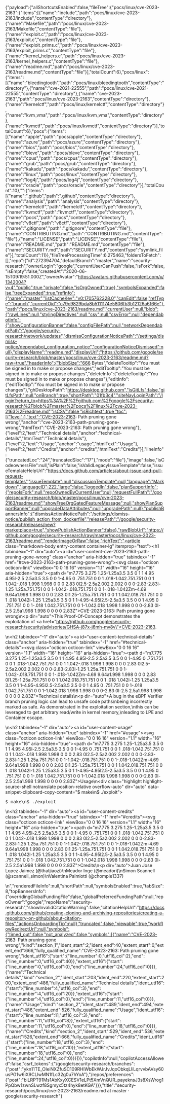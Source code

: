 {"payload":{"allShortcutsEnabled":false,"fileTree":{"pocs/linux/cve-2023-2163":{"items":[{"name":"include","path":"pocs/linux/cve-2023-2163/include","contentType":"directory"},{"name":"Makefile","path":"pocs/linux/cve-2023-2163/Makefile","contentType":"file"},{"name":"exploit.c","path":"pocs/linux/cve-2023-2163/exploit.c","contentType":"file"},{"name":"exploit_prims.c","path":"pocs/linux/cve-2023-2163/exploit_prims.c","contentType":"file"},{"name":"kernel_helpers.c","path":"pocs/linux/cve-2023-2163/kernel_helpers.c","contentType":"file"},{"name":"readme.md","path":"pocs/linux/cve-2023-2163/readme.md","contentType":"file"}],"totalCount":6},"pocs/linux":{"items":[{"name":"bleedingtooth","path":"pocs/linux/bleedingtooth","contentType":"directory"},{"name":"cve-2021-22555","path":"pocs/linux/cve-2021-22555","contentType":"directory"},{"name":"cve-2023-2163","path":"pocs/linux/cve-2023-2163","contentType":"directory"},{"name":"kernelctf","path":"pocs/linux/kernelctf","contentType":"directory"},{"name":"kvm_vma","path":"pocs/linux/kvm_vma","contentType":"directory"},{"name":"kvmctf","path":"pocs/linux/kvmctf","contentType":"directory"}],"totalCount":6},"pocs":{"items":[{"name":"apple","path":"pocs/apple","contentType":"directory"},{"name":"azure","path":"pocs/azure","contentType":"directory"},{"name":"bios","path":"pocs/bios","contentType":"directory"},{"name":"bleve","path":"pocs/bleve","contentType":"directory"},{"name":"cpus","path":"pocs/cpus","contentType":"directory"},{"name":"grub","path":"pocs/grub","contentType":"directory"},{"name":"kakadu","path":"pocs/kakadu","contentType":"directory"},{"name":"linux","path":"pocs/linux","contentType":"directory"},{"name":"log4j","path":"pocs/log4j","contentType":"directory"},{"name":"oracle","path":"pocs/oracle","contentType":"directory"}],"totalCount":10},"":{"items":[{"name":".github","path":".github","contentType":"directory"},{"name":"analysis","path":"analysis","contentType":"directory"},{"name":"kernelctf","path":"kernelctf","contentType":"directory"},{"name":"kvmctf","path":"kvmctf","contentType":"directory"},{"name":"pocs","path":"pocs","contentType":"directory"},{"name":"v8ctf","path":"v8ctf","contentType":"directory"},{"name":".gitignore","path":".gitignore","contentType":"file"},{"name":"CONTRIBUTING.md","path":"CONTRIBUTING.md","contentType":"file"},{"name":"LICENSE","path":"LICENSE","contentType":"file"},{"name":"README.md","path":"README.md","contentType":"file"},{"name":"SECURITY.md","path":"SECURITY.md","contentType":"symlink_file"}],"totalCount":11}},"fileTreeProcessingTime":6.275463,"foldersToFetch":[],"repo":{"id":272394704,"defaultBranch":"master","name":"security-research","ownerLogin":"google","currentUserCanPush":false,"isFork":false,"isEmpty":false,"createdAt":"2020-06-15T09:19:51.000Z","ownerAvatar":"https://avatars.githubusercontent.com/u/1342004?v=4","public":true,"private":false,"isOrgOwned":true},"symbolsExpanded":false,"treeExpanded":true,"refInfo":{"name":"master","listCacheKey":"v0:1705762328.0","canEdit":false,"refType":"branch","currentOid":"c79c9829bda8b5111174e5806fb3b12126a6f66e"},"path":"pocs/linux/cve-2023-2163/readme.md","currentUser":null,"blob":{"rawLines":null,"stylingDirectives":null,"csv":null,"csvError":null,"dependabotInfo":{"showConfigurationBanner":false,"configFilePath":null,"networkDependabotPath":"/google/security-research/network/updates","dismissConfigurationNoticePath":"/settings/dismiss-notice/dependabot_configuration_notice","configurationNoticeDismissed":null},"displayName":"readme.md","displayUrl":"https://github.com/google/security-research/blob/master/pocs/linux/cve-2023-2163/readme.md?raw=true","headerInfo":{"blobSize":"666 Bytes","deleteTooltip":"You must be signed in to make or propose changes","editTooltip":"You must be signed in to make or propose changes","deleteInfo":{"deleteTooltip":"You must be signed in to make or propose changes"},"editInfo":{"editTooltip":"You must be signed in to make or propose changes"},"ghDesktopPath":"https://desktop.github.com","isGitLfs":false,"gitLfsPath":null,"onBranch":true,"shortPath":"01fb3c4","siteNavLoginPath":"/login?return_to=https%3A%2F%2Fgithub.com%2Fgoogle%2Fsecurity-research%2Fblob%2Fmaster%2Fpocs%2Flinux%2Fcve-2023-2163%2Freadme.md","isCSV":false,"isRichtext":true,"toc":[{"level":1,"text":"CVE-2023-2163: Path pruning gone wrong","anchor":"cve-2023-2163-path-pruning-gone-wrong","htmlText":"CVE-2023-2163: Path pruning gone wrong"},{"level":2,"text":"Technical details","anchor":"technical-details","htmlText":"Technical details"},{"level":2,"text":"Usage","anchor":"usage","htmlText":"Usage"},{"level":2,"text":"Credits","anchor":"credits","htmlText":"Credits"}],"lineInfo":{"truncatedLoc":"24","truncatedSloc":"17"},"mode":"file"},"image":false,"isCodeownersFile":null,"isPlain":false,"isValidLegacyIssueTemplate":false,"issueTemplateHelpUrl":"https://docs.github.com/articles/about-issue-and-pull-request-templates","issueTemplate":null,"discussionTemplate":null,"language":"Markdown","languageID":222,"large":false,"loggedIn":false,"planSupportInfo":{"repoIsFork":null,"repoOwnedByCurrentUser":null,"requestFullPath":"/google/security-research/blob/master/pocs/linux/cve-2023-2163/readme.md","showFreeOrgGatedFeatureMessage":null,"showPlanSupportBanner":null,"upgradeDataAttributes":null,"upgradePath":null},"publishBannersInfo":{"dismissActionNoticePath":"/settings/dismiss-notice/publish_action_from_dockerfile","releasePath":"/google/security-research/releases/new?marketplace=true","showPublishActionBanner":false},"rawBlobUrl":"https://github.com/google/security-research/raw/master/pocs/linux/cve-2023-2163/readme.md","renderImageOrRaw":false,"richText":"<article class=\"markdown-body entry-content container-lg\" itemprop=\"text\"><h1 tabindex=\"-1\" dir=\"auto\"><a id=\"user-content-cve-2023-2163-path-pruning-gone-wrong\" class=\"anchor\" aria-hidden=\"true\" tabindex=\"-1\" href=\"#cve-2023-2163-path-pruning-gone-wrong\"><svg class=\"octicon octicon-link\" viewBox=\"0 0 16 16\" version=\"1.1\" width=\"16\" height=\"16\" aria-hidden=\"true\"><path d=\"m7.775 3.275 1.25-1.25a3.5 3.5 0 1 1 4.95 4.95l-2.5 2.5a3.5 3.5 0 0 1-4.95 0 .751.751 0 0 1 .018-1.042.751.751 0 0 1 1.042-.018 1.998 1.998 0 0 0 2.83 0l2.5-2.5a2.002 2.002 0 0 0-2.83-2.83l-1.25 1.25a.751.751 0 0 1-1.042-.018.751.751 0 0 1-.018-1.042Zm-4.69 9.64a1.998 1.998 0 0 0 2.83 0l1.25-1.25a.751.751 0 0 1 1.042.018.751.751 0 0 1 .018 1.042l-1.25 1.25a3.5 3.5 0 1 1-4.95-4.95l2.5-2.5a3.5 3.5 0 0 1 4.95 0 .751.751 0 0 1-.018 1.042.751.751 0 0 1-1.042.018 1.998 1.998 0 0 0-2.83 0l-2.5 2.5a1.998 1.998 0 0 0 0 2.83Z\"></path></svg></a>CVE-2023-2163: Path pruning gone wrong</h1>\n<p dir=\"auto\">This Proof-Of-Concept demonstrates the exploitation of <a href=\"https://github.com/google/security-research/security/advisories/GHSA-j87x-j6mh-mv8v\">CVE-2023-2163</a>.</p>\n<h2 tabindex=\"-1\" dir=\"auto\"><a id=\"user-content-technical-details\" class=\"anchor\" aria-hidden=\"true\" tabindex=\"-1\" href=\"#technical-details\"><svg class=\"octicon octicon-link\" viewBox=\"0 0 16 16\" version=\"1.1\" width=\"16\" height=\"16\" aria-hidden=\"true\"><path d=\"m7.775 3.275 1.25-1.25a3.5 3.5 0 1 1 4.95 4.95l-2.5 2.5a3.5 3.5 0 0 1-4.95 0 .751.751 0 0 1 .018-1.042.751.751 0 0 1 1.042-.018 1.998 1.998 0 0 0 2.83 0l2.5-2.5a2.002 2.002 0 0 0-2.83-2.83l-1.25 1.25a.751.751 0 0 1-1.042-.018.751.751 0 0 1-.018-1.042Zm-4.69 9.64a1.998 1.998 0 0 0 2.83 0l1.25-1.25a.751.751 0 0 1 1.042.018.751.751 0 0 1 .018 1.042l-1.25 1.25a3.5 3.5 0 1 1-4.95-4.95l2.5-2.5a3.5 3.5 0 0 1 4.95 0 .751.751 0 0 1-.018 1.042.751.751 0 0 1-1.042.018 1.998 1.998 0 0 0-2.83 0l-2.5 2.5a1.998 1.998 0 0 0 0 2.83Z\"></path></svg></a>Technical details</h2>\n<p dir=\"auto\">A bug in the eBPF Verifier branch pruning logic can lead to unsafe code paths\nbeing incorrectly marked as safe. As demonstrated in the exploitation section,\nthis can be leveraged to get arbitrary read/write in kernel memory,\nleading to LPE and Container escape.</p>\n<h2 tabindex=\"-1\" dir=\"auto\"><a id=\"user-content-usage\" class=\"anchor\" aria-hidden=\"true\" tabindex=\"-1\" href=\"#usage\"><svg class=\"octicon octicon-link\" viewBox=\"0 0 16 16\" version=\"1.1\" width=\"16\" height=\"16\" aria-hidden=\"true\"><path d=\"m7.775 3.275 1.25-1.25a3.5 3.5 0 1 1 4.95 4.95l-2.5 2.5a3.5 3.5 0 0 1-4.95 0 .751.751 0 0 1 .018-1.042.751.751 0 0 1 1.042-.018 1.998 1.998 0 0 0 2.83 0l2.5-2.5a2.002 2.002 0 0 0-2.83-2.83l-1.25 1.25a.751.751 0 0 1-1.042-.018.751.751 0 0 1-.018-1.042Zm-4.69 9.64a1.998 1.998 0 0 0 2.83 0l1.25-1.25a.751.751 0 0 1 1.042.018.751.751 0 0 1 .018 1.042l-1.25 1.25a3.5 3.5 0 1 1-4.95-4.95l2.5-2.5a3.5 3.5 0 0 1 4.95 0 .751.751 0 0 1-.018 1.042.751.751 0 0 1-1.042.018 1.998 1.998 0 0 0-2.83 0l-2.5 2.5a1.998 1.998 0 0 0 0 2.83Z\"></path></svg></a>Usage</h2>\n<div class=\"highlight highlight-source-shell notranslate position-relative overflow-auto\" dir=\"auto\" data-snippet-clipboard-copy-content=\"$ make\n$ ./exploit\"><pre>$ make\n$ ./exploit</pre></div>\n<h2 tabindex=\"-1\" dir=\"auto\"><a id=\"user-content-credits\" class=\"anchor\" aria-hidden=\"true\" tabindex=\"-1\" href=\"#credits\"><svg class=\"octicon octicon-link\" viewBox=\"0 0 16 16\" version=\"1.1\" width=\"16\" height=\"16\" aria-hidden=\"true\"><path d=\"m7.775 3.275 1.25-1.25a3.5 3.5 0 1 1 4.95 4.95l-2.5 2.5a3.5 3.5 0 0 1-4.95 0 .751.751 0 0 1 .018-1.042.751.751 0 0 1 1.042-.018 1.998 1.998 0 0 0 2.83 0l2.5-2.5a2.002 2.002 0 0 0-2.83-2.83l-1.25 1.25a.751.751 0 0 1-1.042-.018.751.751 0 0 1-.018-1.042Zm-4.69 9.64a1.998 1.998 0 0 0 2.83 0l1.25-1.25a.751.751 0 0 1 1.042.018.751.751 0 0 1 .018 1.042l-1.25 1.25a3.5 3.5 0 1 1-4.95-4.95l2.5-2.5a3.5 3.5 0 0 1 4.95 0 .751.751 0 0 1-.018 1.042.751.751 0 0 1-1.042.018 1.998 1.998 0 0 0-2.83 0l-2.5 2.5a1.998 1.998 0 0 0 0 2.83Z\"></path></svg></a>Credits</h2>\n<p dir=\"auto\">Juan Jose Lopez Jaimez (@thatjiaozi)\nMeador Inge (@meadori)\nSimon Scannell (@scannell_simon)\nValentina Palmiotti (@chompie1337)</p>\n</article>","renderedFileInfo":null,"shortPath":null,"symbolsEnabled":true,"tabSize":8,"topBannersInfo":{"overridingGlobalFundingFile":false,"globalPreferredFundingPath":null,"repoOwner":"google","repoName":"security-research","showInvalidCitationWarning":false,"citationHelpUrl":"https://docs.github.com/github/creating-cloning-and-archiving-repositories/creating-a-repository-on-github/about-citation-files","actionsOnboardingTip":null},"truncated":false,"viewable":true,"workflowRedirectUrl":null,"symbols":{"timed_out":false,"not_analyzed":false,"symbols":[{"name":"CVE-2023-2163: Path pruning gone wrong","kind":"section_1","ident_start":2,"ident_end":40,"extent_start":0,"extent_end":666,"fully_qualified_name":"CVE-2023-2163: Path pruning gone wrong","ident_utf16":{"start":{"line_number":0,"utf16_col":2},"end":{"line_number":0,"utf16_col":40}},"extent_utf16":{"start":{"line_number":0,"utf16_col":0},"end":{"line_number":24,"utf16_col":0}}},{"name":"Technical details","kind":"section_2","ident_start":203,"ident_end":220,"extent_start":200,"extent_end":486,"fully_qualified_name":"Technical details","ident_utf16":{"start":{"line_number":4,"utf16_col":3},"end":{"line_number":4,"utf16_col":20}},"extent_utf16":{"start":{"line_number":4,"utf16_col":0},"end":{"line_number":11,"utf16_col":0}}},{"name":"Usage","kind":"section_2","ident_start":489,"ident_end":494,"extent_start":486,"extent_end":526,"fully_qualified_name":"Usage","ident_utf16":{"start":{"line_number":11,"utf16_col":3},"end":{"line_number":11,"utf16_col":8}},"extent_utf16":{"start":{"line_number":11,"utf16_col":0},"end":{"line_number":18,"utf16_col":0}}},{"name":"Credits","kind":"section_2","ident_start":529,"ident_end":536,"extent_start":526,"extent_end":666,"fully_qualified_name":"Credits","ident_utf16":{"start":{"line_number":18,"utf16_col":3},"end":{"line_number":18,"utf16_col":10}},"extent_utf16":{"start":{"line_number":18,"utf16_col":0},"end":{"line_number":24,"utf16_col":0}}}]}},"copilotInfo":null,"copilotAccessAllowed":false,"csrf_tokens":{"/google/security-research/branches":{"post":"ykn11TE_OIeiNXZfuSC109RHIWbEkWJrJvJqoObkqLIiLqrvvbAVsy60usPG1w6iX9CLlwMN1fLc32g0u7hYoA"},"/repos/preferences":{"post":"biLRPT91Ms1AbKxyXCESV1eLPt5XmVnQUR_payeknsJ3s8XsWrog1PpQbw1zwnSLwzf8Sgmyx5tz4hyk8etKGA"}}},"title":"security-research/pocs/linux/cve-2023-2163/readme.md at master · google/security-research"}